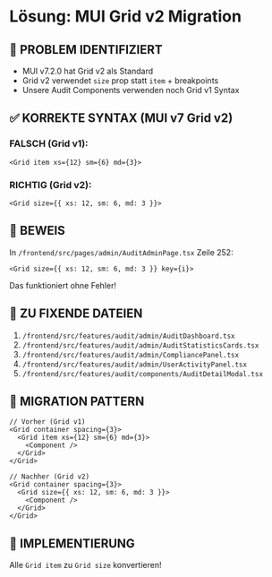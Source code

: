 # Lösung: MUI Grid v2 Migration

## 🎯 PROBLEM IDENTIFIZIERT
- MUI v7.2.0 hat Grid v2 als Standard
- Grid v2 verwendet `size` prop statt `item` + breakpoints
- Unsere Audit Components verwenden noch Grid v1 Syntax

## ✅ KORREKTE SYNTAX (MUI v7 Grid v2)

### FALSCH (Grid v1):
```tsx
<Grid item xs={12} sm={6} md={3}>
```

### RICHTIG (Grid v2):
```tsx
<Grid size={{ xs: 12, sm: 6, md: 3 }}>
```

## 📍 BEWEIS
In `/frontend/src/pages/admin/AuditAdminPage.tsx` Zeile 252:
```tsx
<Grid size={{ xs: 12, sm: 6, md: 3 }} key={i}>
```
Das funktioniert ohne Fehler!

## 🔧 ZU FIXENDE DATEIEN
1. `/frontend/src/features/audit/admin/AuditDashboard.tsx`
2. `/frontend/src/features/audit/admin/AuditStatisticsCards.tsx`
3. `/frontend/src/features/audit/admin/CompliancePanel.tsx`
4. `/frontend/src/features/audit/admin/UserActivityPanel.tsx`
5. `/frontend/src/features/audit/components/AuditDetailModal.tsx`

## 📝 MIGRATION PATTERN
```tsx
// Vorher (Grid v1)
<Grid container spacing={3}>
  <Grid item xs={12} sm={6} md={3}>
    <Component />
  </Grid>
</Grid>

// Nachher (Grid v2)
<Grid container spacing={3}>
  <Grid size={{ xs: 12, sm: 6, md: 3 }}>
    <Component />
  </Grid>
</Grid>
```

## 🚀 IMPLEMENTIERUNG
Alle `Grid item` zu `Grid size` konvertieren!